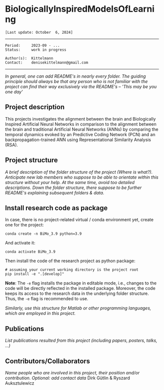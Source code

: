 # BiologicallyInspiredModelsOfLearning

`[Last update: October  6, 2024]`

***
    Period:     2023-09 - ...
    Status:     work in progress

    Author(s):  Kittelmann
    Contact:    denisekittelmann@gmail.com

***

*In general, one can add README's in nearly every folder. The guiding principle should always be that any person who is not familiar with the project can find their way exclusively via the README's – 'This may be you one day'*

## Project description

This projects investigates the alignment between the brain and Biologically Inspired Artificial Neural Networks in comparison to the alignment between the brain and traditional Artificial Neural Networks (ANNs) by comparing the temporal dynamics evoked by an Predictive Coding Network (PCN) and an backpropagation-trained ANN using Representational Similarity Analysis (RSA).

## Project structure

*A brief description of the folder structure of the project (Where is what?). Anticipate new lab members who suppose to be able to orientate within this structure without your help. At the same time, avoid too detailed descriptions. Down the folder structure, there suppose to be further README's explaining subsequent folders & data.*

## Install research code as package

In case, there is no project-related virtual / conda environment yet, create one for the project:

```shell
conda create -n BiMo_3.9 python=3.9
```

And activate it:

```shell
conda activate BiMo_3.9
```

Then install the code of the research project as python package:

```shell
# assuming your current working directory is the project root
pip install -e ".[develop]"
```

**Note**: The `-e` flag installs the package in editable mode,
i.e., changes to the code will be directly reflected in the installed package.
Moreover, the code keeps its access to the research data in the underlying folder structure.
Thus, the `-e` flag is recommended to use.


*Similarly, use this structure for Matlab or other programming languages, which are employed in this project.*

## Publications

*List publications resulted from this project (including papers, posters, talks, ...)*



## Contributors/Collaborators

*Name people who are involved in this project, their position and/or contribution. Optional: add contact data*
Dirk Gütlin & Ryszard Auksztulewicz
